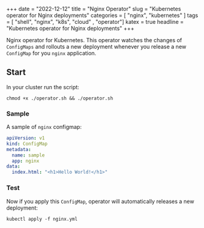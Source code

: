 +++
date = "2022-12-12"
title = "Nginx Operator"
slug = "Kubernetes operator for Nginx deployments"
categories = [ "nginx", "kubernetes" ]
tags = [ "shell", "nginx", "k8s", "cloud" , "operator"]
katex = true
headline = "Kubernetes operator for Nginx deployments"
+++

Nginx operator for Kubernetes. This operator watches the changes of ```ConfigMaps``` and
rollouts a new deployment whenever you release a new ```ConfigMap``` for you ```nginx``` application.

## Start

In your cluster run the script:

```shell
chmod +x ./operator.sh && ./operator.sh
```

### Sample

A sample of ```nginx``` configmap:

```yaml
apiVersion: v1
kind: ConfigMap
metadata:
  name: sample
  app: nginx
data:
  index.html: "<h1>Hello World!</h1>"
```

### Test

Now if you apply this ```ConfigMap```, operator will automatically releases a new deployment:

```shell
kubectl apply -f nginx.yml
```
